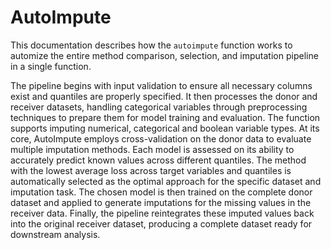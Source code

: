 # AutoImpute

This documentation describes how the `autoimpute` function works to automize the entire method comparison, selection, and imputation pipeline in a single function.

The pipeline begins with input validation to ensure all necessary columns exist and quantiles are properly specified. It then processes the donor and receiver datasets, handling categorical variables through preprocessing techniques to prepare them for model training and evaluation. The function supports imputing numerical, categorical and boolean variable types. At its core, AutoImpute employs cross-validation on the donor data to evaluate multiple imputation methods. Each model is assessed on its ability to accurately predict known values across different quantiles. The method with the lowest average loss across target variables and quantiles is automatically selected as the optimal approach for the specific dataset and imputation task. The chosen model is then trained on the complete donor dataset and applied to generate imputations for the missing values in the receiver data. Finally, the pipeline reintegrates these imputed values back into the original receiver dataset, producing a complete dataset ready for downstream analysis. 
